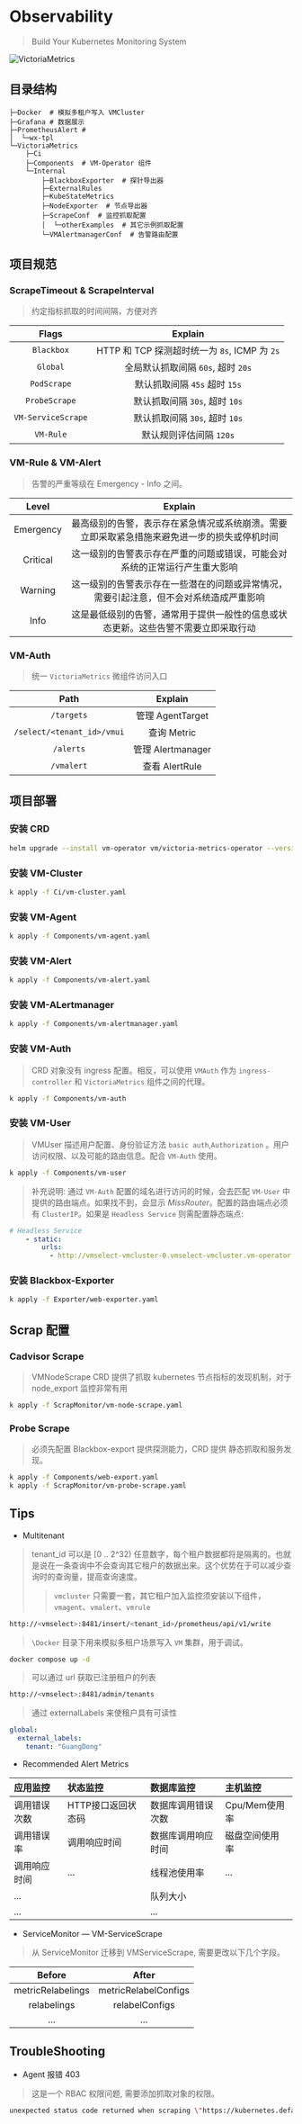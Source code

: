 # Observability

>Build Your Kubernetes Monitoring System

![VictoriaMetrics](https://img.shields.io/badge/VictoriaMetrics-%23000000?logo=victoriametrics&logoColor=wilte)

## 目录结构

```
├─Docker  # 模拟多租户写入 VMCluster
├─Grafana # 数据展示
├─PrometheusAlert #
│  └─wx-tpl
└─VictoriaMetrics
    ├─Ci
    ├─Components  # VM-Operator 组件
    └─Internal
        ├─BlackboxExporter  # 探针导出器
        ├─ExternalRules
        ├─KubeStateMetrics
        ├─NodeExporter  # 节点导出器
        ├─ScrapeConf  # 监控抓取配置
        │  └─otherExamples  # 其它示例抓取配置
        └─VMAlertmanagerConf  # 告警路由配置
```  

## 项目规范

### ScrapeTimeout & ScrapeInterval

>约定指标抓取的时间间隔，方便对齐

|       Flags        |                    Explain                    |
| :----------------: | :-------------------------------------------: |
|     `Blackbox`     | HTTP 和 TCP 探测超时统一为 `8s`, ICMP 为 `2s` |
|      `Global`      |      全局默认抓取间隔 `60s`, 超时 `20s`       |
|    `PodScrape`     |         默认抓取间隔 `45s` 超时 `15s`         |
|   `ProbeScrape`    |        默认抓取间隔 `30s`, 超时 `10s`         |
| `VM-ServiceScrape` |        默认抓取间隔 `30s`, 超时 `10s`         |
|     `VM-Rule`      |              默认规则评估间隔 `120s`              |

### VM-Rule & VM-Alert

>告警的严重等级在 Emergency - Info 之间。

|   Level   |                                           Explain                                            |
| :-------: | :------------------------------------------------------------------------------------------: |
| Emergency | 最高级别的告警，表示存在紧急情况或系统崩溃。需要立即采取紧急措施来避免进一步的损失或停机时间 |
| Critical  |          这一级别的告警表示存在严重的问题或错误，可能会对系统的正常运行产生重大影响          |
|  Warning  |    这一级别的告警表示存在一些潜在的问题或异常情况，需要引起注意，但不会对系统造成严重影响    |
|   Info    |      这是最低级别的告警，通常用于提供一般性的信息或状态更新。这些告警不需要立即采取行动      |


### VM-Auth 

>统一 `VictoriaMetrics` 微组件访问入口

|            Path            |      Explain      |
| :------------------------: | :---------------: |
|         `/targets`         | 管理 AgentTarget  |
| `/select/<tenant_id>/vmui` |    查询 Metric    |
|         `/alerts`          | 管理 Alertmanager |
|         `/vmalert`         |  查看 AlertRule   |

## 项目部署

### 安装 CRD

```sh
helm upgrade --install vm-operator vm/victoria-metrics-operator --version 0.27.9 -f values.yaml -n vm-operator --create-namespace
```

### 安装 VM-Cluster

```sh
k apply -f Ci/vm-cluster.yaml
```

### 安装 VM-Agent

```sh
k apply -f Components/vm-agent.yaml
```

### 安装 VM-Alert

```sh
k apply -f Components/vm-alert.yaml
```

### 安装 VM-ALertmanager

```sh
k apply -f Components/vm-alertmanager.yaml
```

### 安装 VM-Auth

>CRD 对象没有 ingress 配置。相反，可以使用 `VMAuth` 作为 `ingress-controller` 和 `VictoriaMetrics` 组件之间的代理。

```sh
k apply -f Components/vm-auth
```

### 安装 VM-User

>VMUser 描述用户配置、身份验证方法 `basic auth`,`Authorization` 。用户访问权限、以及可能的路由信息。配合 `VM-Auth` 使用。

```sh
k apply -f Components/vm-user
```

>补充说明: 通过 `VM-Auth` 配置的域名进行访问的时候，会去匹配 `VM-User` 中提供的路由端点。如果找不到，会显示 *MissRouter*。配置的路由端点必须有 `ClusterIP`。如果是 `Headless Service` 则需配置静态端点: 

```yaml
# Headless Service
    - static:
        urls: 
          - http://vmselect-vmcluster-0.vmselect-vmcluster.vm-operator.svc.cluster.local:8481
```

### 安装 Blackbox-Exporter

```sh
k apply -f Exporter/web-exporter.yaml
```

## Scrap 配置

### Cadvisor Scrape

>VMNodeScrape CRD 提供了抓取 kubernetes 节点指标的发现机制，对于 node_export 监控非常有用
```sh
k apply -f ScrapMonitor/vm-node-scrape.yaml
```

### Probe Scrape

>必须先配置 Blackbox-export 提供探测能力，CRD 提供 静态抓取和服务发现。
```sh
k apply -f Components/web-export.yaml
k apply -f ScrapMonitor/vm-probe-scrape.yaml
```


## Tips

- Multitenant

>tenant_id 可以是 [0 .. 2^32) 任意数字，每个租户数据都将是隔离的。也就是说在一条查询中不会查询其它租户的数据出来。这个优势在于可以减少查询时的查询量，提高查询速度。
>>`vmcluster` 只需要一套，其它租户加入监控须安装以下组件，`vmagent`、`vmalert`、`vmrule`

```sh
http://<vmselect>:8481/insert/<tenant_id>/prometheus/api/v1/write
```

>`\Docker` 目录下用来模拟多租户场景写入 `VM` 集群，用于调试。

```sh
docker compose up -d
```

>可以通过 url 获取已注册租户的列表

```sh
http://<vmselect>:8481/admin/tenants
```

>通过 externalLabels 来使租户具有可读性

```yaml
global:
  external_labels:
    tenant: "GuangDong"
```

- Recommended Alert Metrics

| 应用监控     | 状态监控           | 数据库监控         | 主机监控       |
| :----------- | :----------------- | :----------------- | :------------- |
| 调用错误次数 | HTTP接口返回状态码 | 数据库调用错误次数 | Cpu/Mem使用率  |
| 调用错误率   | 调用响应时间       | 数据库调用响应时间 | 磁盘空间使用率 |
| 调用响应时间 | ...                | 线程池使用率       | ...            |
| ...          |                    | 队列大小           |                |
| ...          |                    | ...                |                |


- ServiceMonitor — VM-ServiceScrape

>从 ServiceMonitor 迁移到 VMServiceScrape, 需要更改以下几个字段。

|      Before       |        After         |
| :---------------: | :------------------: |
| metricRelabelings | metricRelabelConfigs |
|    relabelings    |    relabelConfigs    |
|        ...        |         ...          |

## TroubleShooting

- Agent 报错 403

>这是一个 RBAC 权限问题, 需要添加抓取对象的权限。 
```sh
unexpected status code returned when scraping \"https://kubernetes.default.svc:443/api/v1/nodes/worker-2/proxy/metrics/cadvisor\": 403; expecting 200
```

